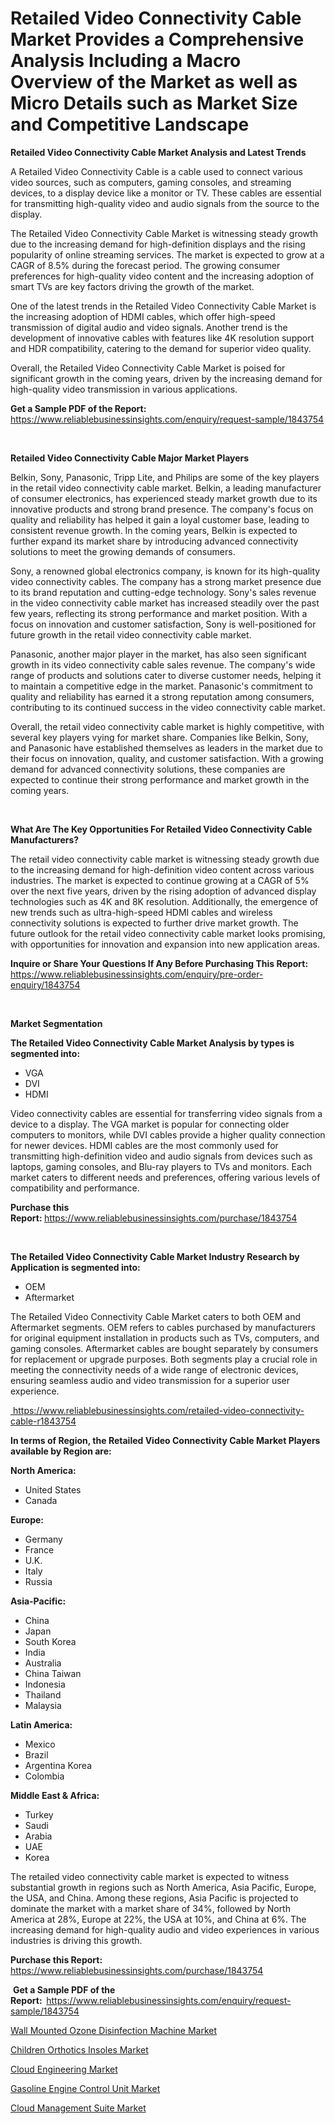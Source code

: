<p><h1>Retailed Video Connectivity Cable Market Provides a Comprehensive Analysis Including a Macro Overview of the Market as well as Micro Details such as Market Size and Competitive Landscape</h1></p><p><strong>Retailed Video Connectivity Cable Market Analysis and Latest Trends</strong></p>
<p><p>A Retailed Video Connectivity Cable is a cable used to connect various video sources, such as computers, gaming consoles, and streaming devices, to a display device like a monitor or TV. These cables are essential for transmitting high-quality video and audio signals from the source to the display.</p><p>The Retailed Video Connectivity Cable Market is witnessing steady growth due to the increasing demand for high-definition displays and the rising popularity of online streaming services. The market is expected to grow at a CAGR of 8.5% during the forecast period. The growing consumer preferences for high-quality video content and the increasing adoption of smart TVs are key factors driving the growth of the market.</p><p>One of the latest trends in the Retailed Video Connectivity Cable Market is the increasing adoption of HDMI cables, which offer high-speed transmission of digital audio and video signals. Another trend is the development of innovative cables with features like 4K resolution support and HDR compatibility, catering to the demand for superior video quality.</p><p>Overall, the Retailed Video Connectivity Cable Market is poised for significant growth in the coming years, driven by the increasing demand for high-quality video transmission in various applications.</p></p>
<p><strong>Get a Sample PDF of the Report:&nbsp;</strong> <a href="https://www.reliablebusinessinsights.com/enquiry/request-sample/1843754">https://www.reliablebusinessinsights.com/enquiry/request-sample/1843754</a></p>
<p>&nbsp;</p>
<p><strong>Retailed Video Connectivity Cable Major Market Players</strong></p>
<p><p>Belkin, Sony, Panasonic, Tripp Lite, and Philips are some of the key players in the retail video connectivity cable market. Belkin, a leading manufacturer of consumer electronics, has experienced steady market growth due to its innovative products and strong brand presence. The company's focus on quality and reliability has helped it gain a loyal customer base, leading to consistent revenue growth. In the coming years, Belkin is expected to further expand its market share by introducing advanced connectivity solutions to meet the growing demands of consumers.</p><p>Sony, a renowned global electronics company, is known for its high-quality video connectivity cables. The company has a strong market presence due to its brand reputation and cutting-edge technology. Sony's sales revenue in the video connectivity cable market has increased steadily over the past few years, reflecting its strong performance and market position. With a focus on innovation and customer satisfaction, Sony is well-positioned for future growth in the retail video connectivity cable market.</p><p>Panasonic, another major player in the market, has also seen significant growth in its video connectivity cable sales revenue. The company's wide range of products and solutions cater to diverse customer needs, helping it to maintain a competitive edge in the market. Panasonic's commitment to quality and reliability has earned it a strong reputation among consumers, contributing to its continued success in the video connectivity cable market.</p><p>Overall, the retail video connectivity cable market is highly competitive, with several key players vying for market share. Companies like Belkin, Sony, and Panasonic have established themselves as leaders in the market due to their focus on innovation, quality, and customer satisfaction. With a growing demand for advanced connectivity solutions, these companies are expected to continue their strong performance and market growth in the coming years.</p></p>
<p>&nbsp;</p>
<p><strong>What Are The Key Opportunities For Retailed Video Connectivity Cable Manufacturers?</strong></p>
<p><p>The retail video connectivity cable market is witnessing steady growth due to the increasing demand for high-definition video content across various industries. The market is expected to continue growing at a CAGR of 5% over the next five years, driven by the rising adoption of advanced display technologies such as 4K and 8K resolution. Additionally, the emergence of new trends such as ultra-high-speed HDMI cables and wireless connectivity solutions is expected to further drive market growth. The future outlook for the retail video connectivity cable market looks promising, with opportunities for innovation and expansion into new application areas.</p></p>
<p><strong>Inquire or Share Your Questions If Any Before Purchasing This Report:</strong> <a href="https://www.reliablebusinessinsights.com/enquiry/pre-order-enquiry/1843754">https://www.reliablebusinessinsights.com/enquiry/pre-order-enquiry/1843754</a></p>
<p>&nbsp;</p>
<p><strong>Market Segmentation</strong></p>
<p><strong>The Retailed Video Connectivity Cable Market Analysis by types is segmented into:</strong></p>
<p><ul><li>VGA</li><li>DVI</li><li>HDMI</li></ul></p>
<p><p>Video connectivity cables are essential for transferring video signals from a device to a display. The VGA market is popular for connecting older computers to monitors, while DVI cables provide a higher quality connection for newer devices. HDMI cables are the most commonly used for transmitting high-definition video and audio signals from devices such as laptops, gaming consoles, and Blu-ray players to TVs and monitors. Each market caters to different needs and preferences, offering various levels of compatibility and performance.</p></p>
<p><strong>Purchase this Report:&nbsp;</strong><a href="https://www.reliablebusinessinsights.com/purchase/1843754">https://www.reliablebusinessinsights.com/purchase/1843754</a></p>
<p>&nbsp;</p>
<p><strong>The Retailed Video Connectivity Cable Market Industry Research by Application is segmented into:</strong></p>
<p><ul><li>OEM</li><li>Aftermarket</li></ul></p>
<p><p>The Retailed Video Connectivity Cable Market caters to both OEM and Aftermarket segments. OEM refers to cables purchased by manufacturers for original equipment installation in products such as TVs, computers, and gaming consoles. Aftermarket cables are bought separately by consumers for replacement or upgrade purposes. Both segments play a crucial role in meeting the connectivity needs of a wide range of electronic devices, ensuring seamless audio and video transmission for a superior user experience.</p></p>
<p><a href="https://www.reliablebusinessinsights.com/retailed-video-connectivity-cable-r1843754">&nbsp;https://www.reliablebusinessinsights.com/retailed-video-connectivity-cable-r1843754</a></p>
<p><strong>In terms of Region, the Retailed Video Connectivity Cable Market Players available by Region are:</strong></p>
<p>
    <p> <strong> North America: </strong>
        <ul>
            <li>United States</li>
            <li>Canada</li>
        </ul>
        </p> 
    <p> <strong> Europe: </strong>
        <ul>
            <li>Germany</li>
            <li>France</li>
            <li>U.K.</li>
            <li>Italy</li>
            <li>Russia</li>
        </ul>
        </p> 
    <p> <strong> Asia-Pacific: </strong>
        <ul>
            <li>China</li>
            <li>Japan</li>
            <li>South Korea</li>
            <li>India</li>
            <li>Australia</li>
            <li>China Taiwan</li>
            <li>Indonesia</li>
            <li>Thailand</li>
            <li>Malaysia</li>
        </ul>
        </p> 
    <p> <strong> Latin America: </strong>
        <ul>
            <li>Mexico</li>
            <li>Brazil</li>
            <li>Argentina Korea</li>
            <li>Colombia</li>
        </ul>
        </p> 
    <p> <strong> Middle East & Africa: </strong>
        <ul>
            <li>Turkey</li>
            <li>Saudi</li>
            <li>Arabia</li>
            <li>UAE</li>
            <li>Korea</li>
        </ul>
    </p>
    </p>
<p><p>The retailed video connectivity cable market is expected to witness substantial growth in regions such as North America, Asia Pacific, Europe, the USA, and China. Among these regions, Asia Pacific is projected to dominate the market with a market share of 34%, followed by North America at 28%, Europe at 22%, the USA at 10%, and China at 6%. The increasing demand for high-quality audio and video experiences in various industries is driving this growth.</p></p>
<p><strong>Purchase this Report: </strong><a href="https://www.reliablebusinessinsights.com/purchase/1843754">https://www.reliablebusinessinsights.com/purchase/1843754</a></p>
<p>&nbsp;<strong>Get a Sample PDF of the Report:&nbsp;&nbsp;</strong><a href="https://www.reliablebusinessinsights.com/enquiry/request-sample/1843754">https://www.reliablebusinessinsights.com/enquiry/request-sample/1843754</a></p>
<p><strong></strong></p>
<p><p><a href="https://github.com/FassouRP/Market-Research-Report-List-5/blob/main/wall-mounted-ozone-disinfection-machine-market.md">Wall Mounted Ozone Disinfection Machine Market</a></p><p><a href="https://github.com/dlwlxxqs71/Market-Research-Report-List-1/blob/main/children-orthotics-insoles-market.md">Children Orthotics Insoles Market</a></p><p><a href="https://www.linkedin.com/pulse/global-cloud-engineering-market-trends-insights-growth-ud2mf">Cloud Engineering Market</a></p><p><a href="https://medium.com/@susanwest38/global-gasoline-engine-control-unit-market-focus-on-product-type-piston-and-cylinder-757d616c03f1">Gasoline Engine Control Unit Market</a></p><p><a href="https://www.linkedin.com/pulse/cloud-management-suite-market-size-share-analysis-growth-ktoqf">Cloud Management Suite Market</a></p></p>
